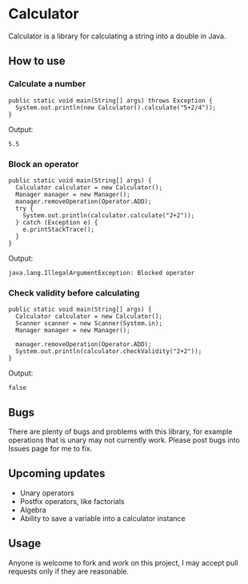 # Calculator
Calculator is a library for calculating a string into a double in Java.

## How to use
### Calculate a number
```
public static void main(String[] args) throws Exception {
  System.out.println(new Calculator().calculate("5+2/4"));
}
```
Output:
```
5.5
```

### Block an operator
```
public static void main(String[] args) {
  Calculator calculator = new Calculator();
  Manager manager = new Manager();
  manager.removeOperation(Operator.ADD);
  try {
    System.out.println(calculator.calculate("2+2"));
  } catch (Exception e) {
    e.printStackTrace();
  }
}
```
Output:
```
java.lang.IllegalArgumentException: Blocked operator
```

### Check validity before calculating
```
public static void main(String[] args) {
  Calculator calculator = new Calculator();
  Scanner scanner = new Scanner(System.in);
  Manager manager = new Manager();
  
  manager.removeOperation(Operator.ADD);   
  System.out.println(calculator.checkValidity("2+2"));
}
```
Output:
```
false
```

## Bugs
There are plenty of bugs and problems with this library, for example operations that is unary may not currently work.
Please post bugs into Issues page for me to fix.

## Upcoming updates
- Unary operators
- Postfix operators, like factorials
- Algebra
- Ability to save a variable into a calculator instance

## Usage
Anyone is welcome to fork and work on this project, I may accept pull requests only if they are reasonable.
